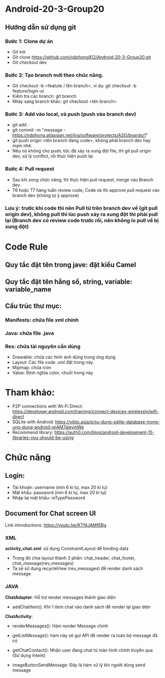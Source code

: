 # Android-20-3-Group20
## Hướng dẫn sử dụng git
### Bước 1: Clone dự án
- Git init
- Git clone https://github.com/ndphong812/Android-20-3-Group20.git
- Git checkout dev
### Bước 2: Tạo branch mới theo chức năng. 
- Git checkout -b <featute / tên branch>, ví dụ: git checkout -b feature/login-ui
- Kiểm tra các branch: git branch
- Nhảy sang branch khác: git checkout <tên branch>
### Bước 3: Add vào local, và push (push vào branch dev)
- git add .
- git commit -m "message - https://ndphong.atlassian.net/jira/software/projects/A2G/boards/1"
- git push origin <tên branch đang code>, không phải branch dev hay main nhé. 
- Nếu nó không cho push, tức đã xảy ra xung đột file, thì git pull origin dev, xử lý conflict, rồi thực hiện push lại.
### Bước 4: Pull request
- Sau khi xong chức năng, thì thực hiện pull request, merge vào Branch dev.
- T6 hoặc T7 hàng tuần review code, Code ok thì approve pull request vào branch dev (không tự ý approve)
### Lưu ý: trước khi code thì nên Pull từ trên branch dev về (git pull origin dev), không pull thì lúc push xảy ra xung đột thì phải pull lại (Branch dev có review code trước rồi, nên không lo pull về bị xung đột)
# Code Rule
## Quy tắc đặt tên trong jave: đặt kiểu Camel
## Quy tắc đặt tên hằng số, string, variable: variable_name
## Cấu trúc thư mục:
### Manifests: chứa file xml chính
### Java: chứa file .java
### Res: chứa tài nguyên cần dùng
- Drawable: chứa các hình ảnh dùng trong ứng dụng
- Layout: Các file code .xml đặt trong này. 
- Mipmap: chứa icon
- Value: Định nghĩa color, chuỗi trong này
# Tham khảo:
- P2P connections with Wi-Fi Direct: https://developer.android.com/training/connect-devices-wirelessly/wifi-direct
- SQLite with Android: https://viblo.asia/p/su-dung-sqlite-database-trong-ung-dung-android-wjAM7alevmWe
- Recommend library: https://auth0.com/blog/android-development-15-libraries-you-should-be-using

# Chức năng
## Login:
- Tài khoản: username (min 6 kí tự, max 20 kí tự)
- Mật khẩu: password (min 6 kí tự, max 20 kí tự)
- Nhập lại mật khẩu: reTypePassword

## Document for Chat screen UI
Link introductions: https://youtu.be/KTf4JAMfEBg
### XML
**activity_chat.xml**: sử dụng ConstraintLayout để binding data
- Trong đó chia layout thành 3 phần: chat_header, chat_footer, chat_message(rev_messages)
- Ta sẽ sử dụng recycleView (rev_messages) để render danh sách message

### JAVA
**ChatAdapter**: Hỗ trợ render messages thành giao diện
- addChatItem(): Khi 1 item chat vào danh sách để render lại giao diện

**ChatActivity**:
- renderMessages(): Hàm render Message chính
- getListMessage(): hàm này sẽ gọi API để render ra toàn bộ message đã có
- getChatContact(): Nhận user đang chat từ màn hình chính truyển qua (Sử dụng Intent)

- imageButtonSendMessage: Đây là hàm xử lý khi người dùng send message
